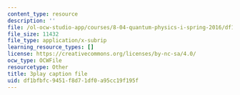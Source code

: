 ```yaml
---
content_type: resource
description: ''
file: /ol-ocw-studio-app/courses/8-04-quantum-physics-i-spring-2016/df1bfbfc9451f8d71df0a95cc19f195f_37-GdFJGSXs.srt
file_size: 11432
file_type: application/x-subrip
learning_resource_types: []
license: https://creativecommons.org/licenses/by-nc-sa/4.0/
ocw_type: OCWFile
resourcetype: Other
title: 3play caption file
uid: df1bfbfc-9451-f8d7-1df0-a95cc19f195f
---
```

